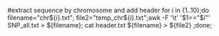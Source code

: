 #extract sequence by chromosome and add header
  for i in {1..10};do filename="chr${i}.txt"; file2="temp_chr${i}.txt";awk -F '\t' '$1=="$i"' SNP_all.txt > ${filename}; cat header.txt ${filename} > ${file2} ;done;
